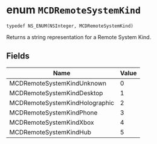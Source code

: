 # enum `MCDRemoteSystemKind` 

```
typedef NS_ENUM(NSInteger, MCDRemoteSystemKind)
```

Returns a string representation for a Remote System Kind.

## Fields

Name  | Value                                
--------------------------------|---------------------------------------------
MCDRemoteSystemKindUnknown | 0
MCDRemoteSystemKindDesktop | 1
MCDRemoteSystemKindHolographic | 2
MCDRemoteSystemKindPhone | 3
MCDRemoteSystemKindXbox | 4
MCDRemoteSystemKindHub | 5